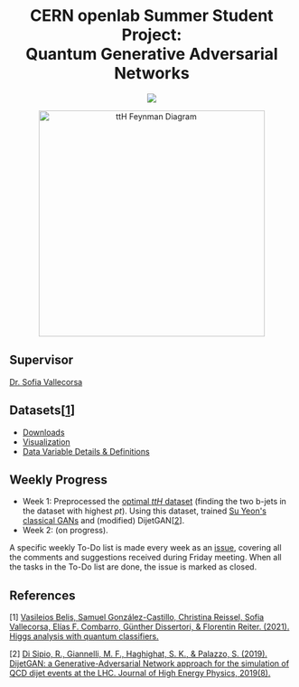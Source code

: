 <div align="center">
  
# CERN openlab Summer Student Project:<br>Quantum Generative Adversarial Networks
  
  <a href="https://openlab.cern/quantum" target="_blank"><img src="https://img.shields.io/badge/CERN-2021-0033A0?style=flat&logo=data%3Aimage%2Fpng%3Bbase64%2CiVBORw0KGgoAAAANSUhEUgAAAGQAAABkCAMAAABHPGVmAAAALVBMVEUYWK8YWK8YWK8YWK8YWK8YWK8YWK8YWK8YWK8YWK8YWK8YWK8YWK8YWK8YWK94hO5yAAAADnRSTlMC9R5FDegy2XBZn8eItYQR9ewAAAYTSURBVHja7JTpnusgCMUREFDQ93%2Fc%2BzM1bdKa3H0%2BzZm1ZvmLcA70L9A35Bvy7%2FQNSSlfKuW00u9AkrawQoILyafopLLpZxAPQgDGx8OCDABItqtYedMZ8gDfQlIrDEjRPG%2Flp6xejRBLzesHepr%2FnAQ3iErAVDW9r3sIS%2Bi%2FaLwTsHm6LBEj%2Fy0kB3PxmzK9sLS%2FgyjBz16RqrDlv4A0hF94XguT3s1%2BvoNUxNp%2FRS1uGtOw3UAqY7veX%2FYamzssatObegNuII3RrwgeNPzIjPjwpVi74gT7JcTxiqEhw5tWm%2BuQ1yhj5WLQC%2BoVJAu3JcIN4XPf2YOYqaUVJF9AkkEsqzAGWodJGnjyj2WSdAGpUNLKEwhztytIUuMPz2ShvoZkQV3Y3wBruh4jaiOExM8PYbmAGCwM4gJlgT7uzHsKPptL2dYQRUoLU3GkfqcKZdwnp%2FucYw0xaCvGz%2ByfiP0RePaiNKhLyKqQhth%2BHi9bKT0TxKG8toTEoiNVFoyFufSdEuwrSCJcGEH7Lyjmy%2FVlZWNdQZyt%2F6GUp%2FMcRV%2BGX0AC2p9CEu3PBpT0ZvgOy0RLXiPqyD31TS33NP4037an%2FizB03y3zUfLA5eEVpCM%2B3IlsVpNSHuAEJFI64poZiJ1m4adYpLnfO0bd5R8NnyHRUti5pDagERKOec0j92FfYyn%2BBmSkf2UGsq2gjSIj4wckKOJ5phXgNnfmAUkOtw4wM6xgsR%2BmOwHmzytk48QtEnZIb1AOQVgg7qCGPjj1CitIIq0GWFss0kelCPEQPJznksahl9CeINUsH6EUJhZHpVIrUZFt8bnZEA6Yn5CAl4HUNiH4VeQwrqEmBXTDRIonvoDMmaV8hEC9fVQdEO9hMywW%2FekV46%2BQ3oelCOkHIO2YL45LkXUVWZujTduT8iIw2JPCOPL4oRKkm4a3wvERePTyFAfq5hn6PIOMSyoh60J9ZsRHkk6X9y8xxkyA7CizlthhxQMbi%2FLmVi%2FM2N34tJUm8lwPEWYlboHbd3azTrJ8jSjHOynSBj9NlZ6rj86M7f1hlIQCiOCCsq8%2F%2BNOsyflSzE7g1l3Pf5WXJwqrVZZjzPLpfoDkau2liH2j0n3lq%2F8RoybR56b1%2BybBHnpSlcZFT%2FhawWpAPYWUqpH7lwK%2Buo%2FAZo7xHPOudzkRv7zA7DvEG%2BfzuVPr%2BPwl%2BrlZa%2FxjveSl5TCetx3LQ6pNzNjaaBnAQrd3fCfGTACxDWg%2BvErHUAmyeUhsj28EaIvmVRg5iEC5u2vf%2BIG0hEqh8yYkNc5t2O4bAjdE6yXUOYjYs92qPHm672rJ8Tu15x%2FWhL6X89Q7yBGg%2BQ3GSEnL8sP5nZU0HsI4xiwXmKXEFf%2FjW5Hwb5DXNJ69dOMVECGt2nem4aQRIjS7Ij27NFKAnK1Rq6BfX80ETJp%2Fc5WJXNfZQHOP4e0cFsB4n%2Fvk6IgibsiDYcMDzNAfD56zrvs%2FeqdWADWPrwPss8QI%2FXJ3fBz6K0BjBC32niSlE8QHyu6QNMyR79H8CAA4X3%2FpNsFwM1upyiCzFJuEdqIoPI%2BbOsc%2F7uD9HTdhUis3CGgCbX%2BZkIdhT9CQtoxIWhrRg7bQMCluDHcjhFyt6byTRa1obNz%2BRHztCUIVBfbzYJvYL%2BFhL779diNAAjbQ0gAWNcsd0tE6wqWgBisv8tdnrqkPhhVxrJerjeO9o6BOmklICG7WRXz%2FyN4eBu9Z%2BBklAQkZp647vK%2BP6oooV12TEAU9PPijus7Bg9oM8T0HtJJthTlK0jfN0VZhdqfdkxAilR%2Bt0x15BuGr1N9FREhUfyX4faf5TrCXjH7ejlEaa1skKRMiKo%2BKsgo%2B%2B65KYeHk4QEFRNcgVH65dW2OK7N8pCoXhYIax1rqeoa0hAAxTiW8DNI0IPRKxL8J2p1OSGWpG8hSpUfdzRNf2SzR8DNvhTOGJlxYrcjnDBaTw%2BpX0Isy3A7nkOuIpUTBzumITPP8KXWEcSLVFYL7BDiRSqvGRvuJEMPVwfHEK5ZRrRjHhKLVN6OeUgsUkk75iGhSKU1aRxAYpH6zo5wzkjaMQ9ZYTr4zo7%2FAtGR33w8ZYL0AAAAAElFTkSuQmCC" /></a>

  <a href="https://qml-hep.github.io/qml_web/data/" target="_blank"><img alt="ttH Feynman Diagram" height="400px" src="https://raw.githubusercontent.com/eraraya-ricardo/CERN-QGAN/main/assets/ttH_feyndiag.png" /></a>
  
</div>

## Supervisor
[Dr. Sofia Vallecorsa](https://inspirehep.net/authors/1028732)

## Datasets[[1](#references)]
- [Downloads](https://qml-hep.github.io/qml_web/downloads/)
- [Visualization](https://qml-hep.github.io/qml_web/norm/)
- [Data Variable Details & Definitions](https://qml-hep.github.io/qml_web/data/)

## Weekly Progress
- Week 1: Preprocessed the [optimal *ttH* dataset](https://drive.google.com/file/d/1qI-H4q8KGDggUg8YGMtrOGePfeCVGirx/view) (finding the two b-jets in the dataset with highest *pt*). Using this dataset, trained [Su Yeon's classical GANs](https://github.com/QML-HEP/qGAN/blob/main/1_classical_benchmark/ClassicalGAN.ipynb) and (modified) DijetGAN[[2](#references)].
- Week 2: (on progress).

A specific weekly To-Do list is made every week as an [issue](https://github.com/eraraya-ricardo/CERN-QGAN/issues), covering all the comments and suggestions received during Friday meeting. When all the tasks in the To-Do list are done, the issue is marked as closed.

## References
[1] [Vasileios Belis, Samuel González-Castillo, Christina Reissel, Sofia Vallecorsa, Elías F. Combarro, Günther Dissertori, & Florentin Reiter. (2021). Higgs analysis with quantum classifiers.](https://arxiv.org/abs/2104.07692)

[2] [Di Sipio, R., Giannelli, M. F., Haghighat, S. K., &amp; Palazzo, S. (2019). DijetGAN: a Generative-Adversarial Network approach for the simulation of QCD dijet events at the LHC. Journal of High Energy Physics, 2019(8).](https://link.springer.com/article/10.1007/JHEP08(2019)110)
